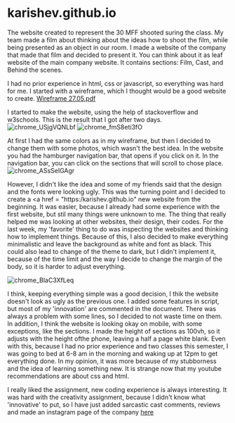 # karishev.github.io

The website created to represent the 30 MFF shooted suring the class. My team made a film about thinking about the ideas how to shoot the film, while being presented as an object in our room. I made a website of the company that made that film and decided to present it. You can think about it as leaf website of the main company website. It contains sections: Film, Cast, and Behind the scenes. 


I had no prior experience in html, css or javascript, so everything was hard for me. I started with a wireframe, which I thought would be a good website to create.
[Wireframe 27.05.pdf](https://github.com/karishev/karishev.github.io/files/6591412/Wireframe.27.05.pdf)


I started to make the website, using the help of stackoverflow and w3schools. This is the result that I got after two days.
![chrome_USjgVQNLbf](https://user-images.githubusercontent.com/71120362/120640793-b3762380-c494-11eb-8a58-da779bdf978d.png)
![chrome_fmS8eti3fO](https://user-images.githubusercontent.com/71120362/120640806-b6711400-c494-11eb-82f4-f145125558bd.png)



At first I had the same colors as in my wireframe, but then I decided to change them with some photos, which wasn't the best idea. In the website you had the hamburger navigation bar, that opens if you click on it. In the navigation bar, you can click on the sections that will scroll to chose place.
![chrome_ASsSeIGAgr](https://user-images.githubusercontent.com/71120362/120640811-b83ad780-c494-11eb-84ef-24b1de3bc704.png)

However, I didn't like the idea and some of my friends said that the design and the fonts were looking ugly. This was the turning point and I decided to create a <a href = "https:/karishev.github.io" new website </a> from the beginning. It was easier, because I already had some experience with the first website, but stil many things were unknown to me. The thing that really helped me was looking at other websites, their design, their codes. For the last week, my 'favorite' thing to do was inspecting the websites and thinking how to implement things. Because of this, I also decided to make everything minimalistic and leave the background as white and font as black. This could also lead to change of the theme to dark, but I didn't implement it, because of the time limit and the way I decide to change the margin of the body, so it is harder to adjust everything. 

![chrome_BlaC3XfLeq](https://user-images.githubusercontent.com/71120362/120642126-4d8a9b80-c496-11eb-8e0a-de74baf6be1a.png)

I think, keeping everything simple was a good decision, I thik the website doesn't look as ugly as the previous one. I added some features in script, but most of my 'innovation' are commented in the document. There was always a problem with some lines, so I decided to not waste time on them. In addition, I think the website is looking okay on mobile, with some exceptions, like the sections. I made the height of sections as 100vh, so it adjusts with the height ofthe phone, leaving a half a page white blank. Even with this, because I had no prior experience and two classes this semester, I was going to bed at 6-8 am in the morning and waking up at 12pm to get everything done. In my opinion, it was more because of my stubborness and the idea of learning something new. It is strange now that my youtube recommendations are about css and html. 

I really liked the assignment, new coding experience is always interesting. It was hard with the creativity assignment, because I didn't know what 'innovative' to put, so I have just added sarcastic cast comments, reviews and made an instagram page of the company <a href = "https://www.instagram.com/xo_production1/" > here </a>
